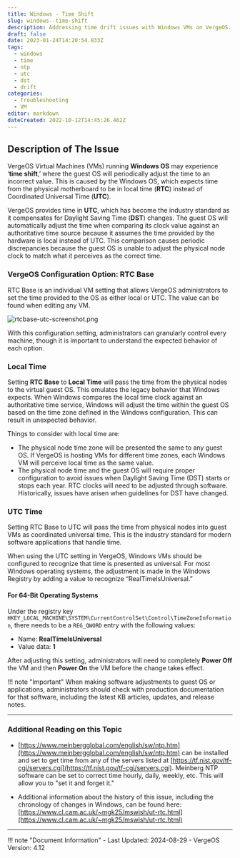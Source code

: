 ```yaml
---
title: Windows - Time Shift
slug: windows--time-shift
description: Addressing time drift issues with Windows VMs on VergeOS.
draft: false
date: 2023-01-24T14:20:54.833Z
tags:
  - windows
  - time
  - ntp
  - utc
  - dst
  - drift
categories:
  - Troubleshooting
  - VM
editor: markdown
dateCreated: 2022-10-12T14:45:26.462Z
---
```


## Description of The Issue

VergeOS Virtual Machines (VMs) running **Windows OS** may experience ‘**time shift**,’ where the guest OS will periodically adjust the time to an incorrect value. This is caused by the Windows OS, which expects time from the physical motherboard to be in local time (**RTC**) instead of Coordinated Universal Time (**UTC**).

VergeOS provides time in **UTC**, which has become the industry standard as it compensates for Daylight Saving Time (**DST**) changes. The guest OS will automatically adjust the time when comparing its clock value against an authoritative time source because it assumes the time provided by the hardware is local instead of UTC. This comparison causes periodic discrepancies because the guest OS is unable to adjust the physical node clock to match what it perceives as the correct time.

### VergeOS Configuration Option: RTC Base

RTC Base is an individual VM setting that allows VergeOS administrators to set the time provided to the OS as either local or UTC. The value can be found when editing any VM.

![rtcbase-utc-screenshot.png](/product-guide/screenshots/rtcbase-utc-screenshot.png)

With this configuration setting, administrators can granularly control every machine, though it is important to understand the expected behavior of each option.

### Local Time

Setting **RTC Base** to **Local Time** will pass the time from the physical nodes to the virtual guest OS. This emulates the legacy behavior that Windows expects. When Windows compares the local time clock against an authoritative time service, Windows will adjust the time within the guest OS based on the time zone defined in the Windows configuration. This can result in unexpected behavior.

Things to consider with local time are:

- The physical node time zone will be presented the same to any guest OS. If VergeOS is hosting VMs for different time zones, each Windows VM will perceive local time as the same value.
- The physical node time and the guest OS will require proper configuration to avoid issues when Daylight Saving Time (DST) starts or stops each year. RTC clocks will need to be adjusted through software. Historically, issues have arisen when guidelines for DST have changed.

### UTC Time

Setting RTC Base to UTC will pass the time from physical nodes into guest VMs as coordinated universal time. This is the industry standard for modern software applications that handle time.

When using the UTC setting in VergeOS, Windows VMs should be configured to recognize that time is presented as universal. For most Windows operating systems, the adjustment is made in the Windows Registry by adding a value to recognize “RealTimeIsUniversal.”

#### For 64-Bit Operating Systems

Under the registry key `HKEY_LOCAL_MACHINE\SYSTEM\CurrentControlSet\Control\TimeZoneInformation`, there needs to be a `REG_QWORD` entry with the following values:

- Name: **RealTimeIsUniversal**
- Value data: **1**

After adjusting this setting, administrators will need to completely **Power Off** the VM and then **Power On** the VM before the change takes effect.

!!! note "Important"
    When making software adjustments to guest OS or applications, administrators should check with production documentation for that software, including the latest KB articles, updates, and release notes.

---

### Additional Reading on this Topic

- [https://www.meinbergglobal.com/english/sw/ntp.htm](https://www.meinbergglobal.com/english/sw/ntp.htm) can be installed and set to get time from any of the servers listed at [https://tf.nist.gov/tf-cgi/servers.cgi](https://tf.nist.gov/tf-cgi/servers.cgi). Meinberg NTP software can be set to correct time hourly, daily, weekly, etc. This will allow you to "set it and forget it."

- Additional information about the history of this issue, including the chronology of changes in Windows, can be found here: [https://www.cl.cam.ac.uk/~mgk25/mswish/ut-rtc.html](https://www.cl.cam.ac.uk/~mgk25/mswish/ut-rtc.html)

---

!!! note "Document Information"
    - Last Updated: 2024-08-29
    - VergeOS Version: 4.12
